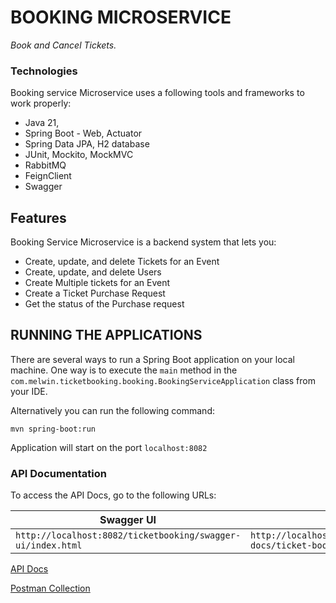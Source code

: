 # BOOKING MICROSERVICE

_Book and Cancel Tickets._

### Technologies

Booking service Microservice uses a following tools and frameworks to work properly:

- Java 21, 
- Spring Boot - Web, Actuator
- Spring Data JPA, H2 database
- JUnit, Mockito, MockMVC
- RabbitMQ
- FeignClient
- Swagger

## Features

Booking Service Microservice is a backend system that lets you:

- Create, update, and delete Tickets for an Event
- Create, update, and delete Users
- Create Multiple tickets for an Event
- Create a Ticket Purchase Request
- Get the status of the Purchase request


## RUNNING THE APPLICATIONS

There are several ways to run a Spring Boot application on your local machine. One way is to execute the `main` method in the `com.melwin.ticketbooking.booking.BookingServiceApplication` class from your IDE.

Alternatively you can run the following command:

```shell
mvn spring-boot:run
```
Application will start on the port ``localhost:8082``


### API Documentation

To access the API Docs, go to the following URLs:

| Swagger UI                                                  | API Docs                                                              |
| ------------------------------------------------------------| ----------------------------------------------------------------------|
| `http://localhost:8082/ticketbooking/swagger-ui/index.html` | `http://localhost:8082/ticketbooking/v3/api-docs/ticket-booking-apis` |

[API Docs](docs/booking-service-api-docs.json)

[Postman Collection](docs/booking-service.postman_collection.json)

